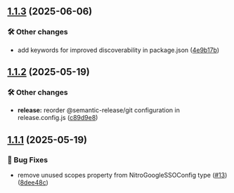 ## [1.1.3](https://github.com/patrickkabwe/react-native-nitro-google-sso/compare/v1.1.2...v1.1.3) (2025-06-06)

### 🛠️ Other changes

* add keywords for improved discoverability in package.json ([4e9b17b](https://github.com/patrickkabwe/react-native-nitro-google-sso/commit/4e9b17bc8d8e05bbb57697d2b784b0bf43c696a7))

## [1.1.2](https://github.com/patrickkabwe/react-native-nitro-google-sso/compare/v1.1.1...v1.1.2) (2025-05-19)

### 🛠️ Other changes

* **release:** reorder @semantic-release/git configuration in release.config.js ([c89d9e8](https://github.com/patrickkabwe/react-native-nitro-google-sso/commit/c89d9e87ba17d25c008281b6a106b2f8238e219b))

## [1.1.1](https://github.com/patrickkabwe/react-native-nitro-google-sso/compare/v1.1.0...v1.1.1) (2025-05-19)

### 🐛 Bug Fixes

* remove unused scopes property from NitroGoogleSSOConfig type ([#13](https://github.com/patrickkabwe/react-native-nitro-google-sso/issues/13)) ([8dee48c](https://github.com/patrickkabwe/react-native-nitro-google-sso/commit/8dee48c51f1bdb762b31270455748873215e6ee5))
